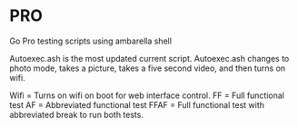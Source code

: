 PRO
===

Go Pro testing scripts using ambarella shell

Autoexec.ash is the most updated current script. Autoexec.ash changes to photo mode, takes a picture, takes a five second video, and then turns on wifi.

Wifi = Turns on wifi on boot for web interface control.
FF = Full functional test
AF = Abbreviated functional test
FFAF = Full functional test with abbreviated break to run both tests.
